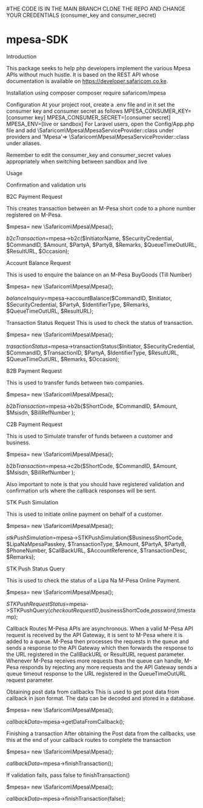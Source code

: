 #THE CODE IS IN THE MAIN BRANCH CLONE THE REPO AND CHANGE YOUR CREDENTIALS (consumer_key and consumer_secret)
# mpesa-SDK
Introduction

This package seeks to help php developers implement the various Mpesa APIs without much hustle. It is based on the REST API whose documentation is available on https://developer.safaricom.co.ke.

Installation using composer
composer require safaricom/mpesa

Configuration
At your project root, create a .env file and in it set the consumer key and consumer secret as follows
MPESA_CONSUMER_KEY= [consumer key]
MPESA_CONSUMER_SECRET=[consumer secret]
MPESA_ENV=[live or sandbox]
For Laravel users, open the Config/App.php file and add \Safaricom\Mpesa\MpesaServiceProvider::class under providers and  'Mpesa'=> \Safaricom\Mpesa\MpesaServiceProvider::class under aliases.

Remember to edit the consumer_key and consumer_secret values appropriately when switching between sandbox and live

Usage

Confirmation and validation urls

B2C Payment Request

This creates transaction between an M-Pesa short code to a phone number registered on M-Pesa.

$mpesa= new \Safaricom\Mpesa\Mpesa();

$b2cTransaction=$mpesa->b2c($InitiatorName, $SecurityCredential, $CommandID, $Amount, $PartyA, $PartyB, $Remarks, $QueueTimeOutURL, $ResultURL, $Occasion);

Account Balance Request

This is used to enquire the balance on an M-Pesa BuyGoods (Till Number)

$mpesa= new \Safaricom\Mpesa\Mpesa();

$balanceInquiry=$mpesa->accountBalance($CommandID, $Initiator, $SecurityCredential, $PartyA, $IdentifierType, $Remarks, $QueueTimeOutURL, $ResultURL);

Transaction Status Request This is used to check the status of transaction.

$mpesa= new \Safaricom\Mpesa\Mpesa();

$trasactionStatus=$mpesa->transactionStatus($Initiator, $SecurityCredential, $CommandID, $TransactionID, $PartyA, $IdentifierType, $ResultURL, $QueueTimeOutURL, $Remarks, $Occasion);

B2B Payment Request

This is used to transfer funds between two companies.

$mpesa= new \Safaricom\Mpesa\Mpesa();

$b2bTransaction=$mpesa->b2b($ShortCode, $CommandID, $Amount, $Msisdn, $BillRefNumber );

C2B Payment Request

This is used to Simulate transfer of funds between a customer and business.

$mpesa= new \Safaricom\Mpesa\Mpesa();

$b2bTransaction=$mpesa->c2b($ShortCode, $CommandID, $Amount, $Msisdn, $BillRefNumber );

Also important to note is that you should have registered validation and confirmation urls where the callback responses will be sent.

STK Push Simulation

This is used to initiate online payment on behalf of a customer.

$mpesa= new \Safaricom\Mpesa\Mpesa();

$stkPushSimulation=$mpesa->STKPushSimulation($BusinessShortCode, $LipaNaMpesaPasskey, $TransactionType, $Amount, $PartyA, $PartyB, $PhoneNumber, $CallBackURL, $AccountReference, $TransactionDesc, $Remarks);

STK Push Status Query

This is used to check the status of a Lipa Na M-Pesa Online Payment.

$mpesa= new \Safaricom\Mpesa\Mpesa();

$STKPushRequestStatus=$mpesa->STKPushQuery($checkoutRequestID,$businessShortCode,$password,$timestamp);

Callback Routes M-Pesa APIs are asynchronous. When a valid M-Pesa API request is received by the API Gateway, it is sent to M-Pesa where it is added to a queue. M-Pesa then processes the requests in the queue and sends a response to the API Gateway which then forwards the response to the URL registered in the CallBackURL or ResultURL request parameter. Whenever M-Pesa receives more requests than the queue can handle, M-Pesa responds by rejecting any more requests and the API Gateway sends a queue timeout response to the URL registered in the QueueTimeOutURL request parameter.

Obtaining post data from callbacks This is used to get post data from callback in json format. The data can be decoded and stored in a database.

$mpesa= new \Safaricom\Mpesa\Mpesa();

$callbackData=$mpesa->getDataFromCallback();

Finishing a transaction After obtaining the Post data from the callbacks, use this at the end of your callback routes to complete the transaction

$mpesa= new \Safaricom\Mpesa\Mpesa();

$callbackData=$mpesa->finishTransaction();

If validation fails, pass false to finishTransaction()

$mpesa= new \Safaricom\Mpesa\Mpesa();

$callbackData=$mpesa->finishTransaction(false);
